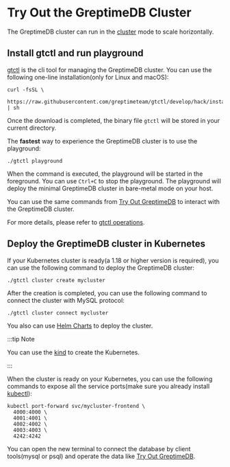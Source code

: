 # Try Out the GreptimeDB Cluster

The GreptimeDB cluster can run in the [cluster](/en/v0.3/developer-guide/overview.md) mode to scale horizontally.

## Install gtctl and run playground

[gtctl](https://github.com/GreptimeTeam/gtctl) is the cli tool for managing the GreptimeDB cluster. You can use the following one-line installation(only for Linux and macOS):

```
curl -fsSL \
  https://raw.githubusercontent.com/greptimeteam/gtctl/develop/hack/install.sh | sh
```

Once the download is completed, the binary file `gtctl` will be stored in your current directory.

The **fastest** way to experience the GreptimeDB cluster is to use the playground:

```
./gtctl playground
```

When the command is executed, the playground will be started in the foreground. You can use `Ctrl+C` to stop the playground. The playground will deploy the minimal GreptimeDB cluster in bare-metal mode on your host.

You can use the same commands from [Try Out GreptimeDB](/en/v0.3/getting-started/try-out-greptimedb.md) to interact with the GreptimeDB cluster.

For more details, please refer to [gtctl operations](/en/v0.3/user-guide/operations/gtctl.md).

## Deploy the GreptimeDB cluster in Kubernetes

If your Kubernetes cluster is ready(a 1.18 or higher version is required), you can use the following command to deploy the GreptimeDB cluster:

```
./gtctl cluster create mycluster
```

After the creation is completed, you can use the following command to connect the cluster with MySQL protocol:

```
./gtctl cluster connect mycluster
```

You also can use [Helm Charts](/en/v0.3/user-guide/operations/kubernetes.md) to deploy the cluster.

:::tip Note

You can use the [kind](https://kind.sigs.k8s.io/docs/user/quick-start/) to create the Kubernetes.

:::

When the cluster is ready on your Kubernetes, you can use the following commands to expose all the service ports(make sure you already install [kubectl](https://kubernetes.io/docs/tasks/tools/)):

```
kubectl port-forward svc/mycluster-frontend \
  4000:4000 \
  4001:4001 \
  4002:4002 \
  4003:4003 \
  4242:4242
```

You can open the new terminal to connect the database by client tools(mysql or psql) and operate the data like [Try Out GreptimeDB](/en/v0.3/getting-started/try-out-greptimedb.md).
